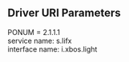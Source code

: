## Driver URI Parameters
PONUM = 2.1.1.1 <br />
service name: s.lifx <br />
interface name: i.xbos.light <br />

